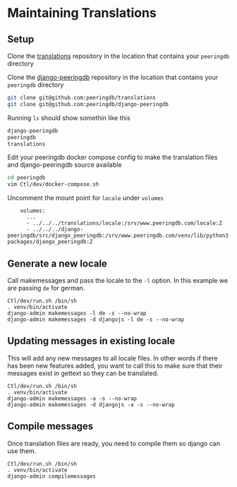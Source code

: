 # Maintaining Translations

## Setup

Clone the [translations](https://github.com/peeringdb/translations) repository in the location that
contains your `peeringdb` directory

Clone the [django-peeringdb](https://github.com/peeringdb/django-peeringdb) repository in the location that
contains your `peeringdb` directory

```sh
git clone git@github.com:peeringdb/translations
git clone git@github.com:peeringdb/django-peeringdb
```

Running `ls` should show somethin like this

```sh
django-peeringdb
peeringdb
translations
```

Edit your peeringdb docker compose config to make the translation files and django-peeringdb source available

```sh
cd peeringdb
vim Ctl/dev/docker-compose.sh
```

Uncomment the mount point for `locale` under `volumes`

```
    volumes:
      ...
      - ../../../translations/locale:/srv/www.peeringdb.com/locale:Z
      - ../../../django-peeringdb/src/django_peeringdb:/srv/www.peeringdb.com/venv/lib/python3.9/site-packages/django_peeringdb:Z

```

## Generate a new locale

Call makemessages and pass the locale to the `-l` option. In this example we are passing `de` for german.

```
Ctl/dev/run.sh /bin/sh
. venv/bin/activate
django-admin makemessages -l de -s --no-wrap
django-admin makemessages -d djangojs -l de -s --no-wrap
```

## Updating messages in existing locale

This will add any new messages to all locale files. In other words if there has been new features added, you want to call this to make sure that their messages exist in gettext so they can be translated.

```
Ctl/dev/run.sh /bin/sh
. venv/bin/activate
django-admin makemessages -a -s --no-wrap
django-admin makemessages -d djangojs -a -s --no-wrap
```

## Compile messages

Once translation files are ready, you need to compile them so django can use them.

```
Ctl/dev/run.sh /bin/sh
. venv/bin/activate
django-admin compilemessages
```
